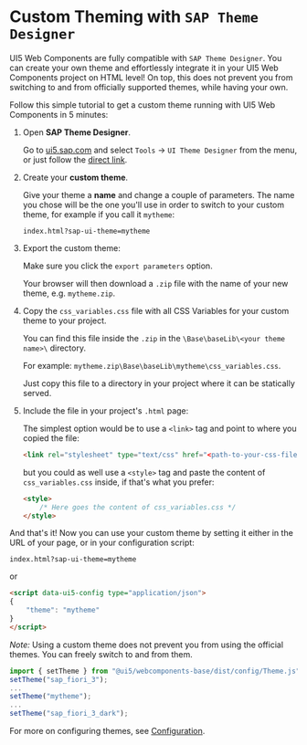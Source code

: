 # Custom Theming with `SAP Theme Designer`

UI5 Web Components are fully compatible with `SAP Theme Designer`. You can create your own theme and effortlessly 
integrate it in your UI5 Web Components project on HTML level! On top, this does not prevent you from switching to
and from officially supported themes, while having your own.  

Follow this simple tutorial to get a custom theme running with UI5 Web Components in 5 minutes:

1. Open **SAP Theme Designer**.

	Go to [ui5.sap.com](https://ui5.sap.com) and select `Tools` -> `UI Theme Designer` from the menu, or just follow the
	[direct link](https://themedesigner-themedesigner.dispatcher.hanatrial.ondemand.com/index.html).

2. Create your **custom theme**.

	Give your theme a **name** and change a couple of parameters. The name you chose will be the one you'll use in order to 
	switch to your custom theme, for example if you call it `mytheme`:

	`index.html?sap-ui-theme=mytheme`

3. Export the custom theme:

	Make sure you click the `export parameters` option. 
	
	Your browser will then download a `.zip` file with the name of your new theme, e.g. `mytheme.zip`.
	
4. Copy the `css_variables.css` file with all CSS Variables for your custom theme to your project.

	You can find this file inside the `.zip` in the `\Base\baseLib\<your theme name>\` directory. 
	
	For example: `mytheme.zip\Base\baseLib\mytheme\css_variables.css`.
	
	Just copy this file to a directory in your project where it can be statically served.
	
5. Include the file in your project's `.html` page:

	The simplest option would be to use a `<link>` tag and point to where you copied the file: 

	```html
	<link rel="stylesheet" type="text/css" href="<path-to-your-css-file>/css_variables.css">
	```
	
	but you could as well use a `<style>` tag and paste the content of `css_variables.css` inside, 
	if that's what you prefer:
	
	```html
    <style>
   		/* Here goes the content of css_variables.css */
    </style>
    ```
	
And that's it! Now you can use your custom theme by setting it either in the URL of your page,
or in your configuration script:

`index.html?sap-ui-theme=mytheme`

or

```html
<script data-ui5-config type="application/json">
{
	"theme": "mytheme"
}
</script>
```

*Note:* Using a custom theme does not prevent you from using the official themes. You can freely switch to and from them.

```js
import { setTheme } from "@ui5/webcomponents-base/dist/config/Theme.js";
setTheme("sap_fiori_3");
...
setTheme("mytheme");
...
setTheme("sap_fiori_3_dark");
```

For more on configuring themes, see [Configuration](Configuration.md).
 	
